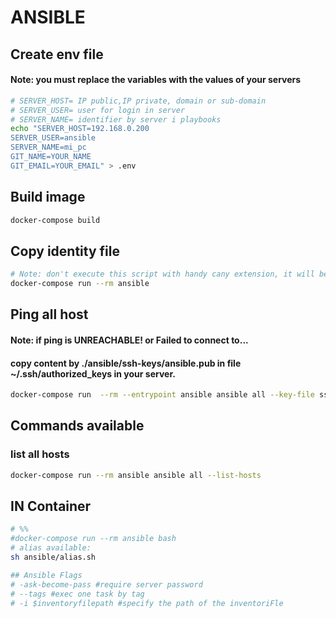 # ANSIBLE
## Create env file

#### Note: you must replace the variables with the values ​​of your servers

```bash
# SERVER_HOST= IP public,IP private, domain or sub-domain
# SERVER_USER= user for login in server
# SERVER_NAME= identifier by server i playbooks
echo "SERVER_HOST=192.168.0.200
SERVER_USER=ansible
SERVER_NAME=mi_pc
GIT_NAME=YOUR_NAME
GIT_EMAIL=YOUR_EMAIL" > .env
```

## Build image

```bash
docker-compose build
```

## Copy identity file 

```bash
# Note: don't execute this script with handy cany extension, it will be executed with terminal
docker-compose run --rm ansible

```

## Ping all host
#### Note: if ping is UNREACHABLE! or Failed to connect to...
#### copy content by ./ansible/ssh-keys/ansible.pub in file ~/.ssh/authorized_keys in your server.

```bash
docker-compose run  --rm --entrypoint ansible ansible all --key-file ssh-keys/ansible -m ping 
```

## Commands available
### list all hosts

```bash
docker-compose run --rm ansible ansible all --list-hosts
```

## IN Container

```bash
# %%
#docker-compose run --rm ansible bash
# alias available:
sh ansible/alias.sh

## Ansible Flags
# -ask-become-pass #require server password
# --tags #exec one task by tag
# -i $inventoryfilepath #specify the path of the inventoriFle
```
